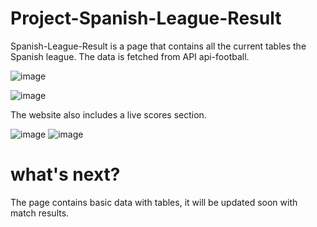 # Project-Spanish-League-Result

Spanish-League-Result is a page that contains all the current tables the Spanish league. The data is fetched from API api-football.

![image](https://user-images.githubusercontent.com/105975068/211293394-cb66ff33-6d93-40e5-941b-17b83e3ad36d.png)


![image](https://user-images.githubusercontent.com/105975068/211293525-79467357-c236-4e7c-bbc9-9b5aeed40543.png)


The website also includes a live scores section.

![image](https://user-images.githubusercontent.com/105975068/211293596-d3f296a6-52fd-4f5d-b3a8-a151010c4a88.png)
![image](https://user-images.githubusercontent.com/105975068/211293657-fec847a1-fd20-4cb8-9d52-98cb4555b239.png)

# what's next?
The page contains basic data with tables, it will be updated soon with match results.
